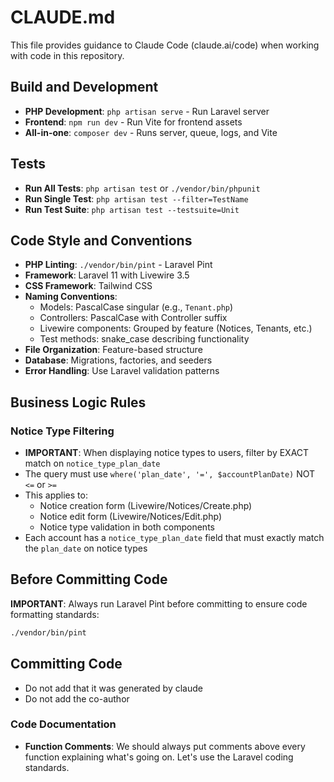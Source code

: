 # CLAUDE.md

This file provides guidance to Claude Code (claude.ai/code) when working with code in this repository.

## Build and Development

-   **PHP Development**: `php artisan serve` - Run Laravel server
-   **Frontend**: `npm run dev` - Run Vite for frontend assets
-   **All-in-one**: `composer dev` - Runs server, queue, logs, and Vite

## Tests

-   **Run All Tests**: `php artisan test` or `./vendor/bin/phpunit`
-   **Run Single Test**: `php artisan test --filter=TestName`
-   **Run Test Suite**: `php artisan test --testsuite=Unit`

## Code Style and Conventions

-   **PHP Linting**: `./vendor/bin/pint` - Laravel Pint
-   **Framework**: Laravel 11 with Livewire 3.5
-   **CSS Framework**: Tailwind CSS
-   **Naming Conventions**:
    -   Models: PascalCase singular (e.g., `Tenant.php`)
    -   Controllers: PascalCase with Controller suffix
    -   Livewire components: Grouped by feature (Notices, Tenants, etc.)
    -   Test methods: snake_case describing functionality
-   **File Organization**: Feature-based structure
-   **Database**: Migrations, factories, and seeders
-   **Error Handling**: Use Laravel validation patterns

## Business Logic Rules

### Notice Type Filtering

-   **IMPORTANT**: When displaying notice types to users, filter by EXACT match on `notice_type_plan_date`
-   The query must use `where('plan_date', '=', $accountPlanDate)` NOT `<=` or `>=`
-   This applies to:
    -   Notice creation form (Livewire/Notices/Create.php)
    -   Notice edit form (Livewire/Notices/Edit.php)
    -   Notice type validation in both components
-   Each account has a `notice_type_plan_date` field that must exactly match the `plan_date` on notice types

## Before Committing Code

**IMPORTANT**: Always run Laravel Pint before committing to ensure code formatting standards:

```bash
./vendor/bin/pint
```

## Committing Code

-   Do not add that it was generated by claude
-   Do not add the co-author

### Code Documentation

-   **Function Comments**: We should always put comments above every function explaining what's going on. Let's use the Laravel coding standards.
